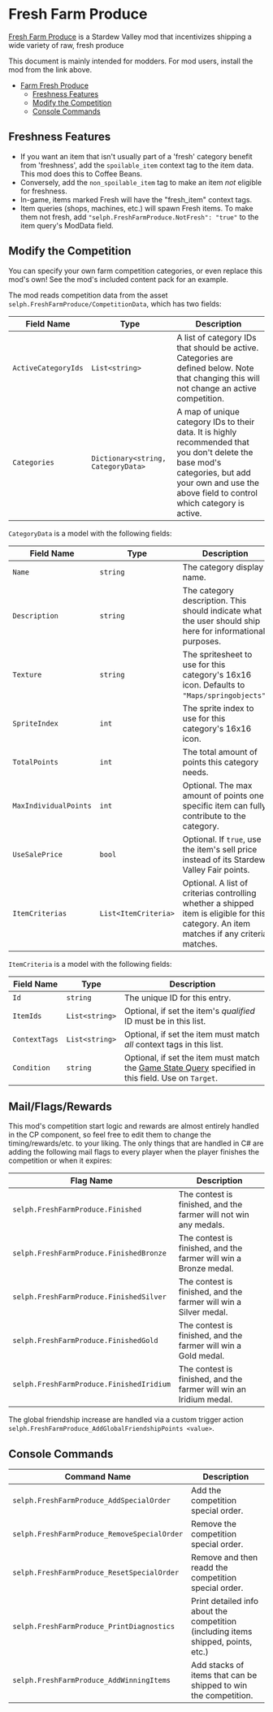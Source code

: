# Fresh Farm Produce

[Fresh Farm Produce](https://www.nexusmods.com/stardewvalley/mods/29299)
is a Stardew Valley mod that incentivizes shipping a wide variety of raw, fresh produce

This document is mainly intended for modders. For mod users, install the mod
from the link above.

- [Farm Fresh Produce](#farm-fresh-produce)
  + [Freshness Features](#freshness-features)
  + [Modify the Competition](#modify-the-competition)
  + [Console Commands](#console-commands)

## Freshness Features

* If you want an item that isn't usually part of a 'fresh' category benefit
  from 'freshness', add the `spoilable_item` context tag to the item data. This
  mod does this to Coffee Beans.
* Conversely, add the `non_spoilable_item` tag to make an item *not* eligible
  for freshness.
* In-game, items marked Fresh will have the "fresh_item" context tags.
* Item queries (shops, machines, etc.) will spawn Fresh items. To make them not fresh, add
  `"selph.FreshFarmProduce.NotFresh": "true"` to the item query's ModData field.

## Modify the Competition

You can specify your own farm competition categories, or even replace this
mod's own! See the mod's included content pack for an example.

The mod reads competition data from the asset `selph.FreshFarmProduce/CompetitionData`, which has two fields:

| Field Name                         | Type             | Description              |
| ---------------------------------- | ---------------- | ------------------------ |
| `ActiveCategoryIds`         | `List<string>`            | A list of category IDs that should be active. Categories are defined below. Note that changing this will not change an active competition.|
| `Categories`              | `Dictionary<string, CategoryData>`           | A map of unique category IDs to their data. It is highly recommended that you don't delete the base mod's categories, but add your own and use the above field to control which category is active.|

`CategoryData` is a model with the following fields:

| Field Name                         | Type             | Description              |
| ---------------------------------- | ---------------- | ------------------------ |
| `Name`              | `string`           | The category display name. |
| `Description`              | `string`           | The category description. This should indicate what the user should ship here for informational purposes. |
| `Texture`              | `string`           | The spritesheet to use for this category's 16x16 icon. Defaults to `"Maps/springobjects"`.|
| `SpriteIndex`              | `int`           | The sprite index to use for this category's 16x16 icon.|
| `TotalPoints`              | `int`           | The total amount of points this category needs. |
| `MaxIndividualPoints`              | `int`           | Optional. The max amount of points one specific item can fully contribute to the category.|
| `UseSalePrice`              | `bool`           | Optional. If `true`, use the item's sell price instead of its Stardew Valley Fair points.|
| `ItemCriterias`              | `List<ItemCriteria>`           | Optional. A list of criterias controlling whether a shipped item is eligible for this category. An item matches if any criteria matches.|

`ItemCriteria` is a model with the following fields:

| Field Name                         | Type             | Description              |
| ---------------------------------- | ---------------- | ------------------------ |
| `Id`              | `string`           | The unique ID for this entry. |
| `ItemIds`              | `List<string>`           | Optional, if set the item's *qualified* ID must be in this list.|
| `ContextTags`              | `List<string>`           | Optional, if set the item must match *all* context tags in this list.|
| `Condition`              | `string`           | Optional, if set the item must match the [Game State Query](https://stardewvalleywiki.com/Modding:Game_state_queries#For_items_only) specified in this field. Use on `Target`.|

## Mail/Flags/Rewards
This mod's competition start logic and rewards are almost entirely handled in
the CP component, so feel free to edit them to change the timing/rewards/etc.
to your liking. The only things that are handled in C# are adding the following
mail flags to every player when the player finishes the competition or when it expires:

| Flag Name                         | Description              |
| --------------------------------- | ------------------------ |
| `selph.FreshFarmProduce.Finished` | The contest is finished, and the farmer will not win any medals.|
| `selph.FreshFarmProduce.FinishedBronze` | The contest is finished, and the farmer will win a Bronze medal.|
| `selph.FreshFarmProduce.FinishedSilver` | The contest is finished, and the farmer will win a Silver medal.|
| `selph.FreshFarmProduce.FinishedGold` | The contest is finished, and the farmer will win a Gold medal.|
| `selph.FreshFarmProduce.FinishedIridium` | The contest is finished, and the farmer will win an Iridium medal.|

The global friendship increase are handled via a custom trigger action `selph.FreshFarmProduce_AddGlobalFriendshipPoints <value>`.

## Console Commands

| Command Name                         | Description              |
| ---------------------------------- |  ------------------------ |
| `selph.FreshFarmProduce_AddSpecialOrder` | Add the competition special order.|
| `selph.FreshFarmProduce_RemoveSpecialOrder` | Remove the competition special order.|
| `selph.FreshFarmProduce_ResetSpecialOrder` | Remove and then readd the competition special order.|
| `selph.FreshFarmProduce_PrintDiagnostics` | Print detailed info about the competition (including items shipped, points, etc.)|
| `selph.FreshFarmProduce_AddWinningItems` | Add stacks of items that can be shipped to win the competition.|
